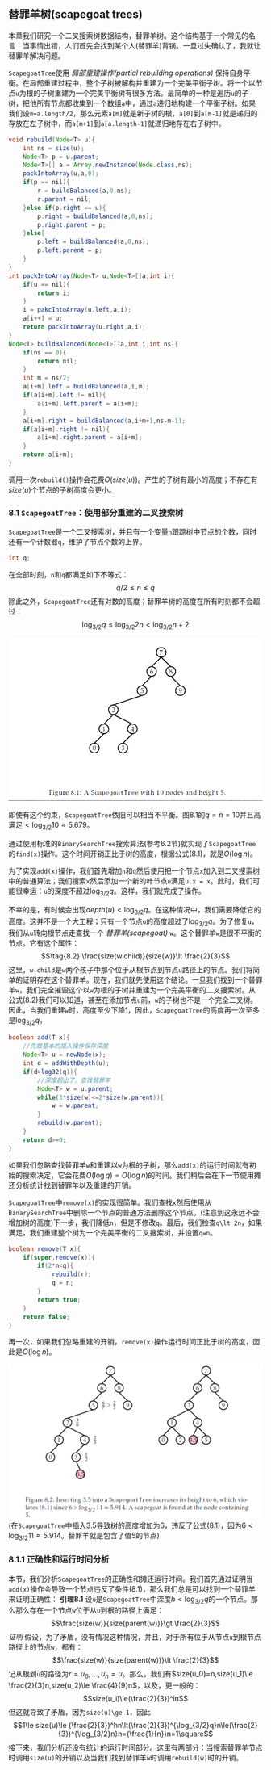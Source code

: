 ## 替罪羊树(scapegoat trees)
本章我们研究一个二叉搜索树数据结构，替罪羊树。这个结构基于一个常见的名言：当事情出错，人们首先会找到某个人(替罪羊)背锅。一旦过失确认了，我就让替罪羊解决问题。

`ScapegoatTree`使用 _局部重建操作(partial rebuilding operations)_ 保持自身平衡。在局部重建过程中，整个子树被解构并重建为一个完美平衡子树。将一个以节点`u`为根的子树重建为一个完美平衡树有很多方法。最简单的一种是遍历`u`的子树，把他所有节点都收集到一个数组`a`中，通过`a`递归地构建一个平衡子树。如果我们设`m=a.length/2`，那么元素`a[m]`就是新子树的根，`a[0]`到`a[m-1]`就是递归的存放在左子树中，而`a[m+1]`到`a[a.length-1]`就递归地存在右子树中。
```Java
void rebuild(Node<T> u){
    int ns = size(u);
    Node<T> p = u.parent;
    Node<T>[] a = Array.newInstance(Node.class,ns);
    packIntoArray(u,a,0);
    if(p == nil){
        r = buildBalanced(a,0,ns);
        r.parent = nil;
    }else if(p.right == u){
        p.right = buildBalanced(a,0,ns);
        p.right.parent = p;
    }else{
        p.left = buildBalanced(a,0,ns);
        p.left.parent = p;
    }
}
int packIntoArray(Node<T> u,Node<T>[]a,int i){
    if(u == nil){
        return i;
    }
    i = pakcIntoArray(u.left,a,i);
    a[i++] = u;
    return packIntoArray(u.right,a,i);
}
Node<T> buildBalanced(Node<T>[]a,int i,int ns){
    if(ns == 0){
        return nil;
    }
    int m = ns/2;
    a[i+m].left = buildBalanced(a,i,m);
    if(a[i+m].left != nil){
        a[i+m].left.parent = a[i+m];
    }
    a[i+m].right = buildBalanced(a,i+m+1,ns-m-1);
    if(a[i+m].right != nil){
        a[i+m].right.parent = a[i+m];
    }
    return a[i+m];
}
```
调用一次`rebuild()`操作会花费$O(size(u))$。产生的子树有最小的高度；不存在有$size(u)$个节点的子树高度会更小。

### 8.1 `ScapegoatTree`：使用部分重建的二叉搜索树
`ScapegoatTree`是一个二叉搜索树，并且有一个变量`n`跟踪树中节点的个数，同时还有一个计数器`q`，维护了节点个数的上界。
```Java
int q;
```
在全部时刻，`n`和`q`都满足如下不等式：
$$q/2\le n \le q$$
除此之外，`ScapegoatTree`还有对数的高度；替罪羊树的高度在所有时刻都不会超过：
$$\tag{8.1}\log_{3/2}q\le \log_{3/2} 2n \lt \log_{3/2}n+2$$

![figure8.1.png "高度为5，节点数为10的替罪羊树"](figure8.1.png "高度为5，节点数为10的替罪羊树")

即使有这个约束，`ScapegoatTree`依旧可以相当不平衡。图8.1的$q = n = 10$并且高满足$\lt \log_{3/2}{10}\approx 5.679$。

通过使用标准的`BinarySearchTree`搜索算法(参考6.2节)就实现了`ScapegoatTree`的`find(x)`操作。这个时间开销正比于树的高度，根据公式$(8.1)$，就是$O(\log n)$。

为了实现`add(x)`操作，我们首先增加`n`和`q`然后使用把一个节点`x`加入到二叉搜索树中的普通算法；我们搜索`x`然后添加一个新的叶节点`u`满足`u.x = x`。此时，我们可能很幸运：`u`的深度不超过$\log_{3/2}q$。这样，我们就完成了操作。

不幸的是，有时候会出现$depth(u)\lt \log_{3/2}q$。在这种情况中，我们需要降低它的高度。这并不是一个大工程；只有一个节点`u`的高度超过了$\log_{3/2}q$。为了修复`u`，我们从`u`转向根节点走查找一个 _替罪羊(scapegoat)_ `w`。这个替罪羊`w`是很不平衡的节点。它有这个属性：
$$\tag{8.2} \frac{size(w.child)}{size(w)}\lt \frac{2}{3}$$
这里，`w.child`是`w`两个孩子中那个位于从根节点到节点`u`路径上的节点。我们将简单的证明存在这个替罪羊。现在，我们就先使用这个结论。一旦我们找到一个替罪羊`w`，我们完全摧毁这个以`w`为根的子树并重建为一个完美平衡的二叉搜索树。从公式$(8.2)$我们可以知道，甚至在添加节点`u`前，`w`的子树也不是一个完全二叉树。因此，当我们重建`w`时，高度至少下降1，因此，`ScapegoatTree`的高度再一次至多是$\log_{3/2}q$。
```Java
boolean add(T x){
    //先做基本的插入操作保存深度
    Node<T> u = newNode(x);
    int d = addWithDepth(u);
    if(d>log32(q)){
        //深度超出了，查找替罪羊
        Node<T> w = u.parent;
        while(3*size(w)<=2*size(w.parent)){
            w = w.parent;
        }
        rebuild(w.parent);
    }
    return d>=0;
}
```
如果我们忽略查找替罪羊`w`和重建以`w`为根的子树，那么`add(x)`的运行时间就有初始的搜索决定，它会花费$O(\log q)=O(\log n)$的时间。我们稍后会在下一节使用摊还分析统计找到替罪羊以及重建的开销。

`ScapegoatTree`中`remove(x)`的实现很简单。我们查找`x`然后使用从`BinarySearchTree`中删除一个节点的普通方法删除这个节点。(注意到这永远不会增加树的高度)下一步，我们降低`n`，但是不修改`q`。最后，我们检查`q\lt 2n`，如果满足，我们重建整个树为一个完美平衡的二叉搜索树，并设置`q=n`。
```Java
boolean remove(T x){
    if(super.remove(x)){
        if(2*n<q){
            rebuild(r);
            q = n;
        }
        return true;
    }
    return false;
}
```
再一次，如果我们忽略重建的开销，`remove(x)`操作运行时间正比于树的高度，因此是$O(\log n)$。

![figure8.2.png](figure8.2.png)
(在`ScapegoatTree`中插入3.5导致树的高度增加为6，违反了公式$(8.1)$，因为$6\lt \log_{3/2}11\approx 5.914$。替罪羊就是包含了值5的节点)

### 8.1.1 正确性和运行时间分析
本节，我们分析`ScapegoatTree`的正确性和摊还运行时间。我们首先通过证明当`add(x)`操作会导致一个节点违反了条件$(8.1)$，那么我们总是可以找到一个替罪羊来证明正确性：
__引理8.1__ 设`u`是`ScapegoatTree`中深度$h\lt \log_{3/2}q$的一个节点。那么那么存在一个节点`w`位于从`u`到根的路径上满足：
$$\frac{size(w)}{size(parent(w))}\gt \frac{2}{3}$$
_证明_ 假设，为了矛盾，没有情况这种情况，并且，对于所有位于从节点`u`到根节点路径上的节点`w`，都有：
$$\frac{size(w)}{size(parent(w))}\lt \frac{2}{3}$$
记从根到`u`的路径为$r=u_0,\ldots,u_h=u$。那么，我们有$size(u_0)=n,size(u_1)\le \frac{2}{3}n,size(u_2)\le \frac{4}{9}n$，以及，更一般的：
$$size(u_i)\le(\frac{2}{3})^in$$
但这就导致了矛盾，因为`size(u)\ge 1`，因此
$$1\le size(u)\le (\frac{2}{3})^hn\lt(\frac{2}{3})^{\log_{3/2}q}n\le(\frac{2}{3})^{\log_{3/2}n}n=(\frac{1}{n})n=1\square$$
接下来，我们分析还没有统计的运行时间部分。这里有两部分：当搜索替罪羊节点时调用`size(u)`的开销以及当我们找到替罪羊`w`时调用`rebuild(w)`时的开销。
